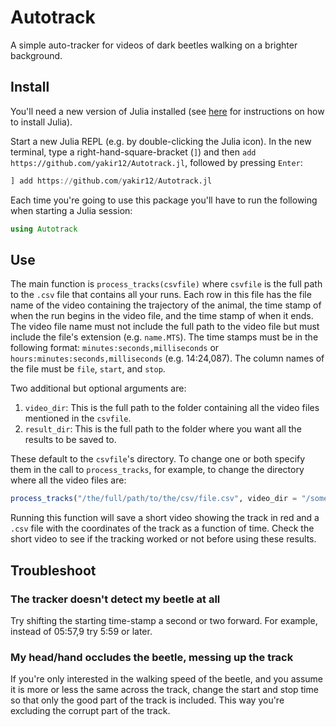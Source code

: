 # Autotrack

A simple auto-tracker for videos of dark beetles walking on a brighter background.

## Install
You'll need a new version of Julia installed (see [here](https://julialang.org/downloads/) for instructions on how to install Julia).

Start a new Julia REPL (e.g. by double-clicking the Julia icon). In the new terminal, type a right-hand-square-bracket (`]`) and then `add https://github.com/yakir12/Autotrack.jl`, followed by pressing `Enter`:
```julia
] add https://github.com/yakir12/Autotrack.jl
```

Each time you're going to use this package you'll have to run the following when starting a Julia session:
```julia
using Autotrack
```

## Use
The main function is `process_tracks(csvfile)` where `csvfile` is the full path to the `.csv` file that contains all your runs. Each row in this file has the file name of the video containing the trajectory of the animal, the time stamp of when the run begins in the video file, and the time stamp of when it ends. The video file name must not include the full path to the video file but must include the file's extension (e.g. `name.MTS`). The time stamps must be in the following format: `minutes:seconds,milliseconds` or `hours:minutes:seconds,milliseconds` (e.g. 14:24,087). The column names of the file must be `file`, `start`, and `stop`.

Two additional but optional arguments are:
1. `video_dir`: This is the full path to the folder containing all the video files mentioned in the `csvfile`. 
2. `result_dir`: This is the full path to the folder where you want all the results to be saved to.

These default to the `csvfile`'s directory. To change one or both specify them in the call to `process_tracks`, for example, to change the directory where all the video files are:
```julia
process_tracks("/the/full/path/to/the/csv/file.csv", video_dir = "/some/path/to/where/all/the/videos/are")
```

Running this function will save a short video showing the track in red and a `.csv` file with the coordinates of the track as a function of time. Check the short video to see if the tracking worked or not before using these results.

## Troubleshoot
### The tracker doesn't detect my beetle at all
Try shifting the starting time-stamp a second or two forward. For example, instead of 05:57,9 try 5:59 or later.
### My head/hand occludes the beetle, messing up the track
If you're only interested in the walking speed of the beetle, and you assume it is more or less the same across the track, change the start and stop time so that only the good part of the track is included. This way you're excluding the corrupt part of the track.
